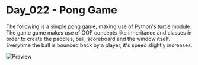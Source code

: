 # Day_022 - Pong Game

The following is a simple pong game, making use of Python's turtle module.
The game game makes use of OOP concepts like inheritance and classes in order to create the paddles, ball, scoreboard and the window itself.
Everytime the ball is bounced back by a player, it's speed slightly increases.

![Preview](./assets/game.png)